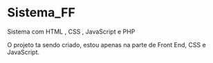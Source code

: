 # Sistema_FF
Sistema com HTML , CSS , JavaScript e PHP


O projeto ta sendo criado, estou apenas na parte de Front End, CSS e JavaScript.
